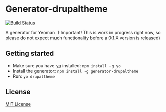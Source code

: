 # Generator-drupaltheme
[![Build Status](https://secure.travis-ci.org/pixelmord/generator-drupaltheme.png?branch=master)](https://travis-ci.org/pixelmord/generator-drupaltheme)

A generator for Yeoman. (!Important! This is work in progress right now, so please do not expect much functionality before a 0.1.X version is released)

## Getting started
- Make sure you have [yo](https://github.com/yeoman/yo) installed:
    `npm install -g yo`
- Install the generator: `npm install -g generator-drupaltheme`
- Run: `yo drupaltheme`

## License
[MIT License](http://en.wikipedia.org/wiki/MIT_License)
